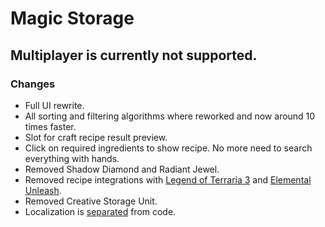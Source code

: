 # Magic Storage

## Multiplayer is currently not supported.

### Changes
* Full UI rewrite.
* All sorting and filtering algorithms where reworked and now around 10 times faster.
* Slot for craft recipe result preview.
* Click on required ingredients to show recipe. No more need to search everything with hands. 
* Removed Shadow Diamond and Radiant Jewel.
* Removed recipe integrations with [Legend of Terraria 3](https://forums.terraria.org/index.php?threads/legend-of-terraria-3.44805/) and [Elemental Unleash](https://forums.terraria.org/index.php?threads/elemental-unleash-bluemagics-endgame-bosses-mod.45905/).
* Removed Creative Storage Unit.
* Localization is [separated](Localization) from code.
